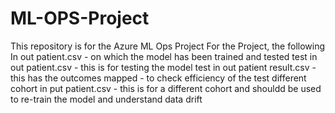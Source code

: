 # ML-OPS-Project
This repository is for the Azure ML Ops Project
For the Project, the following In out patient.csv - on which the model has been trained and tested
test in out patient.csv - this is for testing the model 
test in out patient result.csv - this has the outcomes mapped - to check efficiency of the test 
different cohort in put patient.csv - this is for a different cohort and shouldd be used to re-train the model and understand data drift
